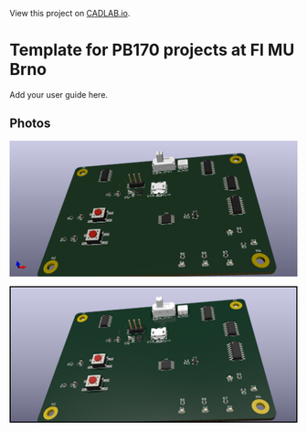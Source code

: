 View this project on [CADLAB.io](https://cadlab.io/project//TODO). 

# Template for PB170 projects at FI MU Brno
Add your user guide here.

## Photos

![Sample PCB image (unrouted)](PB170/preview/3D.png)

![Sample PCB image using ray tracing (unrouted)](PB170/preview/raytracing.png)
